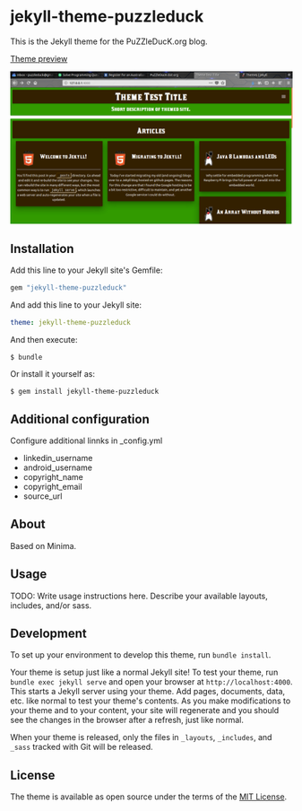 # jekyll-theme-puzzleduck

This is the Jekyll theme for the PuZZleDucK.org blog.

[Theme preview](https://puzzleduck.github.io/jekyll-theme-puzzleduck/)

![minima theme preview](/screenshot.png)

## Installation

Add this line to your Jekyll site's Gemfile:

```ruby
gem "jekyll-theme-puzzleduck"
```

And add this line to your Jekyll site:

```yaml
theme: jekyll-theme-puzzleduck
```

And then execute:

    $ bundle

Or install it yourself as:

    $ gem install jekyll-theme-puzzleduck


## Additional configuration

Configure additional linnks in _config.yml

- linkedin_username
- android_username
- copyright_name
- copyright_email
- source_url




## About

Based on Minima.


## Usage

TODO: Write usage instructions here. Describe your available layouts, includes, and/or sass.

## Development

To set up your environment to develop this theme, run `bundle install`.

Your theme is setup just like a normal Jekyll site! To test your theme, run `bundle exec jekyll serve` and open your browser at `http://localhost:4000`. This starts a Jekyll server using your theme. Add pages, documents, data, etc. like normal to test your theme's contents. As you make modifications to your theme and to your content, your site will regenerate and you should see the changes in the browser after a refresh, just like normal.

When your theme is released, only the files in `_layouts`, `_includes`, and `_sass` tracked with Git will be released.

## License

The theme is available as open source under the terms of the [MIT License](http://opensource.org/licenses/MIT).
